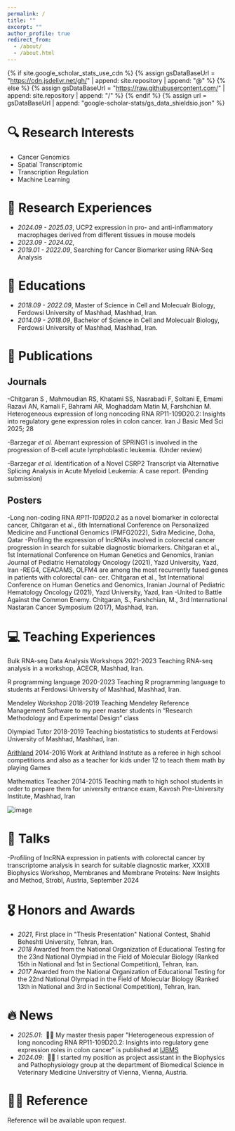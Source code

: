 ```yaml
---
permalink: /
title: ""
excerpt: ""
author_profile: true
redirect_from: 
  - /about/
  - /about.html
---
```


{% if site.google_scholar_stats_use_cdn %}
{% assign gsDataBaseUrl = "https://cdn.jsdelivr.net/gh/" | append: site.repository | append: "@" %}
{% else %}
{% assign gsDataBaseUrl = "https://raw.githubusercontent.com/" | append: site.repository | append: "/" %}
{% endif %}
{% assign url = gsDataBaseUrl | append: "google-scholar-stats/gs_data_shieldsio.json" %}

<span class='anchor' id='about-me'></span>
# 🔍 Research Interests
- Cancer Genomics
- Spatial Transcriptomic
- Transcription Regulation
- Machine Learning

# 🧬 Research Experiences
- *2024.09 - 2025.03*, UCP2 expression in pro- and anti-inflammatory macrophages derived from different tissues in mouse models
- *2023.09 - 2024.02*, 
- *2019.01 - 2022.09*, Searching for Cancer Biomarker using RNA-Seq Analysis
   
# 📖 Educations
- *2018.09 - 2022.09*, Master of Science in Cell and Molecualr Biology, Ferdowsi University of Mashhad, Mashhad, Iran. 
- *2014.09 - 2018.09*, Bachelor of Science in Cell and Molecualr Biology, Ferdowsi University of Mashhad, Mashhad, Iran.


# 📝 Publications 
## Journals
-Chitgaran S , Mahmoudian RS, Khatami SS, Nasrabadi F, Soltani E, Emami Razavi AN, Kamali F, Bahrami AR, Moghaddam Matin M, Farshchian M. Heterogeneous expression of long noncoding RNA RP11-109D20.2: Insights into regulatory gene expression roles in colon cancer. Iran J Basic Med Sci 2025; 28

-Barzegar _et al._ Aberrant expression of SPRING1 is involved in the progression of B-cell acute lymphoblastic leukemia. (Under review)

-Barzegar _et al._ Identification of a Novel CSRP2 Transcript via Alternative Splicing Analysis in Acute Myeloid Leukemia: A case report. (Pending submission)

## Posters
-Long non-coding RNA _RP11-109D20.2_ as a novel biomarker in colorectal cancer, Chitgaran et al.,
6th International Conference on Personalized Medicine and Functional Genomics (PMFG2022), Sidra
Medicine, Doha, Qatar
-Profiling the expression of lncRNAs involved in colorectal cancer progression in search for suitable diagnostic biomarkers. Chitgaran et al., 1st International Conference on Human Genetics and Genomics,
Iranian Journal of Pediatric Hematology Oncology (2021), Yazd University, Yazd, Iran
-REG4, CEACAMS, OLFM4 are among the most recurrently fused genes in patients with colorectal can-
cer. Chitgaran et al., 1st International Conference on Human Genetics and Genomics, Iranian Journal of Pediatric Hematology Oncology (2021), Yazd University, Yazd, Iran
-United to Battle Against the Common Enemy. Chitgaran, S., Farshchian, M., 3rd International Nastaran Cancer Symposium (2017), Mashhad, Iran.

<!--<div class='paper-box'><div class='paper-box-image'><div><div class="badge">CVPR 2016</div><img src='images/500x300.png' alt="sym" width="100%"></div></div>
<div class='paper-box-text' markdown="1">-->


# 💻 Teaching Experiences

Bulk RNA-seq Data Analysis Workshops        				                              2021-2023
Teaching RNA-seq analysis in a workshop, ACECR,  Mashhad, Iran.

R programming language                          					   	                         2020-2023
Teaching R programming language to students at Ferdowsi University of Mashhad, Mashhad, Iran.

Mendeley Workshop                             				        	  	                   2018-2019
Teaching Mendeley Reference Management Software to my peer master students in “Research Methodology and Experimental Design” class

Olympiad Tutor                                              						               2018-2019
Teaching biostatistics to students at Ferdowsi University of Mashhad, Mashhad, Iran.

[Arithland]((http://arith.land/en))                   						                     2014-2016
Work at Arithland Institute as a referee in high school competitions and also as a teacher for kids under 12 to teach them math by playing Games

Mathematics Teacher                                     						                   2014-2015
Teaching math to high school students in order to prepare them for university entrance exam, Kavosh Pre-University Institute, Mashhad, Iran

![image](https://github.com/user-attachments/assets/1119dcf3-9b5b-4969-ad08-8770b6d85b84)


# 💬 Talks
<!-- Add slides -->
-Profiling of lncRNA expression in patients with colorectal cancer by transcriptome analysis in search for suitable diagnostic marker, XXXIII Biophysics Workshop, Membranes and Membrane Proteins: New Insights and Method, Strobl, Austria, September 2024 

# 🎖 Honors and Awards
- *2021*, First place in "Thesis Presentation" National Contest, Shahid Beheshti University, Tehran, Iran.
- *2018* Awarded from the National Organization of Educational Testing for the 23nd National Olympiad in the Field of Molecular Biology (Ranked 15th in National and 1st in Sectional Competition), Tehran, Iran.
- *2017* Awarded from the National Organization of Educational Testing for the 22nd National Olympiad in the Field of Molecular Biology (Ranked 13th in National and 3rd in Sectional Competition), Tehran, Iran.


# 🔥 News
- *2025.01*: &nbsp;🎉🎉 My master thesis paper "Heterogeneous expression of long noncoding RNA RP11-109D20.2: Insights into regulatory gene expression roles in colon cancer" is published at [IJBMS](https://ijbms.mums.ac.ir/article_25493.html)
- *2024.09*: &nbsp;🎉🎉 I started my position as project assistant in the Biophysics and Pathophysiology group at the department of Biomedical Science in Veterinary Medicine Universitry of Vienna, Vienna, Austria.
 

# 🧑‍🏫 Reference
Reference will be available upon request.





